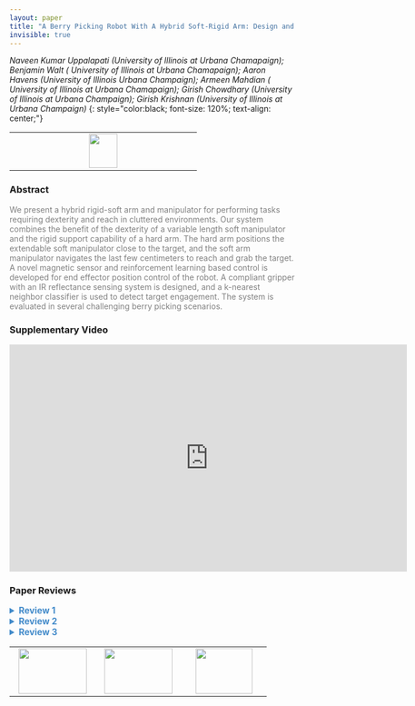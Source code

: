```yaml
---
layout: paper
title: "A Berry Picking Robot With A Hybrid Soft-Rigid Arm: Design and Task Space Control"
invisible: true
---
```

*Naveen Kumar Uppalapati (University of Illinois at Urbana Chamapaign); Benjamin Walt ( University of Illinois at Urbana Chamapaign); Aaron Havens (University of Illinois Urbana Champaign); Armeen Mahdian ( University of Illinois at Urbana Chamapaign); Girish Chowdhary (University of Illinois at Urbana Champaign); Girish Krishnan (University of Illinois at Urbana Champaign)*
{: style="color:black; font-size: 120%; text-align: center;"}

<table width="20%"> <tr>
<td style="width: 20%; text-align: center;"><a href="http://www.roboticsproceedings.org/rss16/p027.pdf"><img src="{{ site.baseurl }}/images/paper_link.png"
width = "50"  height = "60"/> </a> </td>

</tr></table>

### Abstract
<html><p style="color:gray; font-size: 100%; text-align: justified;">
We present a hybrid rigid-soft arm and manipulator for performing tasks requiring dexterity and reach in cluttered environments. Our system combines the benefit of the dexterity of a variable length soft manipulator and the rigid support capability of a hard arm. The hard arm positions the extendable soft manipulator close to the target, and the soft arm manipulator navigates the last few centimeters to reach and grab the target. A novel magnetic sensor and reinforcement learning based control is developed for end effector position control of the robot. A compliant gripper with an IR reflectance sensing system is designed, and a k-nearest neighbor classifier is used to detect target engagement. The system is evaluated in several challenging berry picking scenarios.
</p></html>

### Supplementary Video
<iframe width="700" height="400" src="https://www.youtube.com/embed/0hFTP0UUaIE " frameborder="0" allow="accelerometer; autoplay; encrypted-media; gyroscope; picture-in-picture" allowfullscreen></iframe>

### Paper Reviews
<details><summary style="font-size:110%; color:#438BCA; cursor: pointer;"><b> Review 1</b></summary>
<p style="color:gray; font-size: 100%; text-align: justified; white-space: pre-line">
## 1. General Feel and Major Comments:
The authors present a robot arm with a soft gripper, continuum arm, and rigid links to support and reposition the continuum arm's base. The whole setup is placed upon two mobile rover bases.

Overall, the paper is very clear with one exception (more later).

The introduction could use more citations for some of your claims, especially the discussion about the human labor shortage. Such claims should be backed by data.

Your gripper system should be useful in other applications, and on other objects. I recommend showing the gripper grasping and manipulating some other objects. This wouldn't take long, and I'm not suggesting a rigorous study on a complete benchmark object set - just a few samples to make it clear that the approach does indeed generalize to non-ellipsoid objects (it should... just show it!).

What simulator did you use? This is critical to understanding your work, and it was mostly omitted. If it was presented in another publication, cite that and present a concise summary of the procedure and modeling assumptions. If it's buried in this manuscript, make it clearer and explicitly stated. For example, on page 5 you say "Rather than performing some system identification for specific arm settings and loading, we use a Kirchhoff rod model of the soft arm [2] to train a control policy directly from experience. Virtually any arm configuration and simulated loading can be trained using an existing reinforcement learning (RL) strategy called Deep Deterministic Policy Gradient (DDPG) introduced by Lillicrap et al. [12]." References [2 of submission 1281]  (a classic textbook on elasticity) and [12 of submission 1281]  (one of the original, possibly the original, paper on DDPG's)are both very general, and it is unclear what you specifically did.

## 2. Additional comments
"Furthermore, the control method is based on reinforcement learning, and as such provides a strong validation point for the use of such learning based, model-free control methods for challenging reach problems in robotics." - Suggest deleting. RL and related methods are well-developed. Just a quick search in my Zotero library pulled up several related research on RL in (soft) robotics [1-4]. (In many ways, the distinction between soft and hard is arbitrary, and I expect the fields to become more integrated, as submission 1281 is suggesting. Hence, I consider both hard/soft robotics as relevant and included in the below references.)

The notation is confusing, for example the use of B for bending and R^2 for rotation. These are both common terms in fields adjacent to that of submission 1281 (B = magnetic field, R^2 coefficient of determination).

P3 "the bush" what bush?

P4 be clear when you mean accuracy vs. precision


[1]M. Zhang et al., “Deep reinforcement learning for tensegrity robot locomotion,” in 2017 IEEE International Conference on Robotics and Automation (ICRA), 2017, pp. 634–641, doi: 10.1109/ICRA.2017.7989079.
[2]V. Mnih et al., “Human-level control through deep reinforcement learning,” Nature, vol. 518, no. 7540, p. 529, Feb. 2015, doi: 10.1038/nature14236.
[3]F. Agostinelli, S. McAleer, A. Shmakov, and P. Baldi, “Solving the Rubik’s cube with deep reinforcement learning and search,” Nat Mach Intell, vol. 1, no. 8, pp. 356–363, Aug. 2019, doi: 10.1038/s42256-019-0070-z.
[4]H. Zhang, R. Cao, S. Zilberstein, F. Wu, and X. Chen, “Toward Effective Soft Robot Control via Reinforcement Learning,” in Intelligent Robotics and Applications, 2017, pp. 173–184, doi: 10.1007/978-3-319-65289-4_17.


Figures, overall: 
- They have the necessary content, suggest polishing. High-level: be clear what you want readers to learn from each figure. Prioritize that, and remove unnecessary clutter (without removing inconvenient but true data. Keep all data, but see specific comments below on how to improve your presentation)
Figure 1: 
- caption "mounted on a TerraSentia *mobile rover*" (also clear this up in the text on page 1)
- Consider cropping ~10% tighter to make it clearer what is going on in b and c. This figure is currently a pretty good summary of your paper, thanks for including it.
Figure 2 (and somewhat 4):
- Way too messy. Additionally, some of this is redundant with Figure 4 and Figure 1. Why was this figure even included? I'd reduce it to just the central image, with labels, and shrunk down. Then, consider placing it side-by-side with a simplified Fig. 4.
Figure 3 is tough to read. It will strain your readers' eyes. Consider changing the colors of the background, or at least putting backdrops on the text annotation and adjusting the text colors.
Figure 9: Odd (and somewhat confusing) choice of ordinate (y-axis) label.
Figure 10: unclear subfigure labels. Consider bolding them, or adding a backdrop. Jarring to look at the different subfigures, some whitespace (0.05" maybe) between the images would be helpful.

Scale bars are useful for the less isometric views (Fig. 5), or at least a note about lengthscale in the caption (Fig. 7. 10).

References seem to be biased toward the work of Girish Krishnan et al. (Refs 16, 18, 19, 20, 21 = 5 out of 23 total). Furthermore, when removing general (soft) robotics references such as Laschi [1], Antman [2], etc.,  the authors seem to only be citing Krishnan from within the agricultural robotics community, despite the existance of a wide range of other authors in this area. For instance, the work of Lie Tang (ISU), Yin Bao (Auburn), Jian Jin (Purdue), Y. Shibano (Okayama Japan), Giulio Reina (University of Lecce)... etc. are all relevant yet seem to be willfully omitted, despite the fact that presumably the authors of 1281 read other authors besides Krishnan.


## 3. Comments on Multimedia (Videos, etc.)
- In final submission, title slide could be more informative (author names, school, etc.) - I understand why you did not include such information here, thanks for adhering to the double-blind policy.
- The text annotations are difficult to read (put opaque backdrop for instance black or white, or change color), and don't make complete sense ("First Link" - "Rotate first link")
- Shaky camera. Please use a tripod. At a minimum, use video-stabilization software as post-processing (this would be unacceptable if the video was used in experiments and not reported as part of the algorithm... but clearly these videos were just for presentation to humans, and not core to the research results).
- Are these videos using a human to teleoperate? They don't look as smooth as I expect the DDPG to generate. Especially the interior video
</p> </details>

<details><summary style="font-size:110%; color:#438BCA; cursor: pointer;"><b> Review 2</b></summary>
<p style="color:gray; font-size: 100%; text-align: justified; white-space: pre-line">
This manuscript presented a mobile berry picking robot with hybrid soft-rigid arm and developed a reinforcement learning based controller for the hybrid arm. 
Originality:
The presented work focuses on system development of a mobile manipulator for dexterous manipulation. The capability of this robot system is demonstrated in the berry picking tasks. Though the VaLeNS arm has been reported, the hybrid robotic arm presented in this paper is interesting.

Quality:
This manuscript well presented a piece of solid work on development of a hybrid robotic arm and an integrated mobile robotic manipulator. Both the hardware and control system are well reported. Further, the performance of the robot has been evaluated in field tests. 
 
Clarity:
This manuscript is well structured and written. 

Significance:
The scientific contribution is convincing while the advantages of such a system comparing to other existing large machines could be examined. 

Some detailed comments here:
1. The modular gripper need to be changed to adapt to various type of berries. More details could be added to explain the interface between the soft arm and the gripper both mechanically and electronically.  
2. As illustrated in the Fig. 2, the compressor for the soft arm actuation is listed but key specs of the actuation system should be added. In the current form, it is uncertain if the compressor is able to power the soft arm.
3. Fig. 8: The three sensor should be better named to avoid confusion.
4. The advantage of using the gripper in comparison with other systems using different end-effectors should be clearly stated. 
5. If possible, the authors are suggested to compare the performance of controller using kinematics of soft arm and the proposed controller based on reinforced learning. 
</p> </details>

<details><summary style="font-size:110%; color:#438BCA; cursor: pointer;"><b> Review 3</b></summary>
<p style="color:gray; font-size: 100%; text-align: justified; white-space: pre-line">

## Review Details

* thank you for a system block diagram.  Please make arrows bigger.
* I believe festo developed a soft gripper of the same architecture prior to the fin ray work.  Please cite festo in addition.
* how do you plan to incorporate the full system into an automated platform for berry picking?
* reporting a success rate when the user is in the loop is difficult.  Please report the success rate of the non-human subsystems separately and numerically
* interpreting table I is difficult because you do not explain the meaning of check, check*, check+ or x.  Please put some numbers to the success rates.  what percentage of the time was each trial successful?
* My interpretation is similar to those in the paper, that at 20cm, the sca becomes difficult to control due to lowered system stiffness and divergence in the model used to control vs reality.  Though you listed a strategy to mitigate the problem, doesn't this indicate a fundamental limitation of your approach, in that we should expect your model to change throughout a number of use cases?  Which learning strategies would be able to compensate for this better?


## video
* The video uses a jump-cut, removing critical frames in the middle of the experiment.  Please take a complete video without cutting to assure the reader that what you say is what you demonstrate.
* use a tripod, or at least don't zoom in with a smartphone, it gets shaky.
* use landscape orientation rather than portrait orientation when capturing video
* provide stabilized, close-up shots of critical tasks by using a second camera from a different angle and closer vantage point.  Inset this video into the main video.
* unfortunately due to the shakiness, the far distance and grainy video due to zoom and shake, the video poorly represents the work done by the authors.  It reduces my confidence in the method and the results.



</p> </details>

<table width="100%"><tr><td style="width: 30%; text-align: center;"><a href="{{ site.baseurl }}/program/papers/26"> <img src="{{ site.baseurl }}/images/previous_icon.png" width = "120"  height = "80"/> </a> </td>

<td style="width: 30%; text-align: center;"><a href="{{ site.baseurl }}/program/papers"> <img src="{{ site.baseurl }}/images/overview_icon.png" width = "120"  height = "80"/> </a> </td> 

<td style="width: 30%; text-align: center;"><a href="{{ site.baseurl }}/program/papers/28"> <img src="{{ site.baseurl }}/images/next_icon.png" width = "100"  height = "80"/> </a> </td> 

</tr></table>


